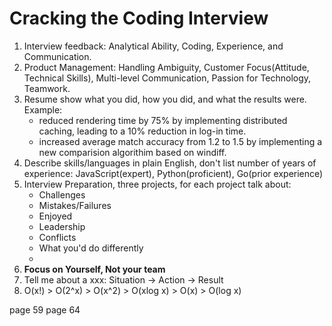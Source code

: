 # Cracking the Coding Interview

1. Interview feedback: Analytical Ability, Coding, Experience, and Communication. 
2. Product Management: Handling Ambiguity, Customer Focus(Attitude, Technical Skills), Multi-level Communication, Passion for Technology, Teamwork.
3. Resume show what you did, how you did, and what the results were. Example:
    - reduced rendering time by 75% by implementing distributed caching, leading to a 10% reduction in log-in time.
    - increased average match accuracy from 1.2 to 1.5 by implementing a new comparision algorithim based on windiff. 
4. Describe skills/languages in plain English, don't list number of years of experience: JavaScript(expert), Python(proficient), Go(prior experience)
5. Interview Preparation, three projects, for each project talk about:
    - Challenges
    - Mistakes/Failures
    - Enjoyed
    - Leadership
    - Conflicts
    - What you'd do differently
    - 
6. **Focus on Yourself, Not your team**
7. Tell me about a xxx: Situation -> Action -> Result
8. O(x!) > O(2^x) > O(x^2) > O(xlog x) > O(x) > O(log x)





page 59
page 64
